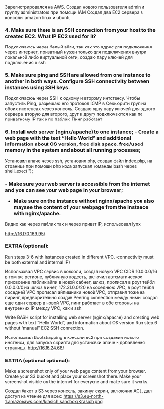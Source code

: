 Зарегистрировался на AWS.
Создал нового пользователя admin и группу administrators при помощи IAM
Создал два EC2 сервера в консоли: amazon linux и ubuntu

<h3>4. Make sure there is an SSH connection from your host to the created EC2. What IP EC2 used for it?</h3>

Подключаюсь через белый айпи, так как это адрес для подключения через интернет, приватный нужен только для подключения внутри локальной либо виртуальной сети, создаю пару ключей для подключения к ssh

<h3>5. Make sure  ping and SSH are allowed from one instance to another in both ways. Configure SSH connectivity between instances using SSH keys.</h3>

Подключасюь через SSH к одному и второму интстенсу. Чтобы запустить Ping, разрешаю его протокол ICMP в Секьюрити груп на обоих инстенсах через консоль. Создаю одну пару ключей для одного сервера, вторую для второго, друг к другу подключаются как по приватному IP так и по паблик. Пинг работает 

<h3>6. Install web server (nginx/apache) to one instance;
- Create a web page with the text “Hello World” and additional information about OS version, free disk space,  free/used memory in the system and about all running processes;</h3>

Установил апаче через ssh, установил php, создал файл index.php, на странице при помощи php кода запускал команды bash через shell_exec(''); 

<h3>- Make sure your web server is accessible from the internet and you can see your web page in your browser;

- Make sure on the instance without nginx/apache you also maysee the content of your webpage from the instance with nginx/apache.</h3>

Видно как через паблик так и через приват IP, использовал lynx

http://16.170.169.95/

<h3>EXTRA (optional): </h3>

Run steps 3-6 with instances created in different VPC. (connectivity must be both external and internal IP)       

Использовал VPC сервис в консоли, создал новую VPC CIDR 10.0.0.0/16 в том же регионе, публичную подсеть, включил автоматическое присвоение паблик айпи в новой сабнет, шлюз, прописал в роут тейбл 0.0.0.0/0 на шлюз в инет, 172.31.0.0/20 на соседнюю VPC, в роут тейбл соседней VPC прописал айпишники новой VPC, отправил тоже на пиринг, предворительно создав Peering connection между ними, создал еще один сервер в новой VPC, пинг работает в обе стороны на внутренних IP между VPC, как и ssh

Write BASH script for installing web server (nginx/apache) and creating web pages with text “Hello World”, and information about OS version
Run step.6 without “manual” EC2 SSH connection.

Использовал Bootstrapping в консоли ec2 при создании нового инстенса, для запуска скрипта для установки апаче и добавления страницы.
http://16.16.24.68/

<h3>EXTRA (optional optional):</h3>

Make a screenshot only of your web page сontent from your browser.
Create your S3 bucket and place your screenshot there.
Make your screenshot visible on the internet for everyone and make sure it works.

Создал бакет в S3 через консоль, закинул скрин, вклюючил ACL, дал доступ на чтение для всех: https://s3.eu-north-1.amazonaws.com/krasich.sandbox/Krasich.png
